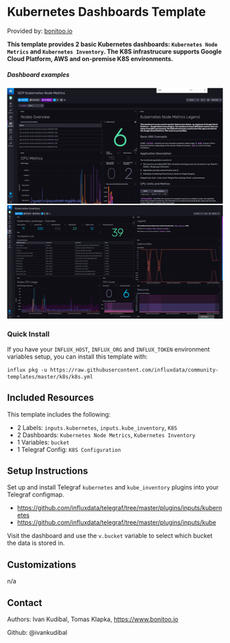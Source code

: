 # Kubernetes Dashboards Template

Provided by: [bonitoo.io](.)

**This template provides 2 basic Kubernetes dashboards:
`Kubernetes Node Metrics` and `Kubernetes Inventory`. The K8S infrastrucure
supports Google Cloud Platform, AWS and on-premise K8S environments.**


##### Dashboard examples

![Screenshot](img/k8s-nodemetrics-dashboard.png)
![Screenshot](img/k8s-inventory-dashboard.png)


### Quick Install

If you have your `INFLUX_HOST`, `INFLUX_ORG` and `INFLUX_TOKEN` environment variables setup, you can install this template with:

```
influx pkg -u https://raw.githubusercontent.com/influxdata/community-templates/master/k8s/k8s.yml
```

## Included Resources

This template includes the following:

- 2 Labels: `inputs.kubernetes`, `inputs.kube_inventory`, `K8S`
- 2 Dashboards: `Kubernetes Node Metrics`, `Kubernetes Inventory`
- 1 Variables: `bucket`
- 1 Telegraf Config: `K8S Configuration`


## Setup Instructions

Set up and install Telegraf `kubernetes` and `kube_inventory` plugins into your
Telegraf configmap.

* https://github.com/influxdata/telegraf/tree/master/plugins/inputs/kubernetes
* https://github.com/influxdata/telegraf/tree/master/plugins/inputs/kube

Visit the dashboard and use the `v.bucket` variable to select which bucket the data is stored in.

## Customizations

n/a

## Contact

Authors: Ivan Kudibal, Tomas Klapka, https://www.bonitoo.io

Github: @ivankudibal
